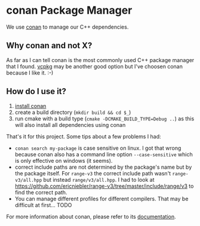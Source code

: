 # conan Package Manager
We use [conan](https://conan.io/) to manage our C++ dependencies.

## Why conan and not X?
As far as I can tell conan is the most commonly used C++ package manager that
I found. [vcpkg](https://github.com/Microsoft/vcpkg) may be another good option
but I've choosen conan because I like it. :-)

## How do I use it?
 1. [install conan](https://docs.conan.io/en/latest/installation.html#install-with-pip-recommended)
 2. create a build directory (`mkdir build && cd $_`)
 3. run cmake with a build type (`cmake -DCMAKE_BUILD_TYPE=Debug ..`) as this will
    also install all dependencies using conan

That's it for this project. Some tips about a few problems I had:

 - `conan search my-package` is case sensitive on linux. I got that wrong
   because conan also has a command line option `--case-sensitive` which is
   only effective on windows (it seems).
 - correct include paths are not determined by the package's name but by the
   package itself. For `range-v3` the correct include path wasn't 
   `range-v3/all.hpp` but instead `range/v3/all.hpp`. I had to look at
   https://github.com/ericniebler/range-v3/tree/master/include/range/v3 to
   find the correct path.
 - You can manage different profiles for different compilers. That may be
   difficult at first... TODO

For more information about conan, please refer to its
[documentation](https://docs.conan.io/en/latest/introduction.html).
